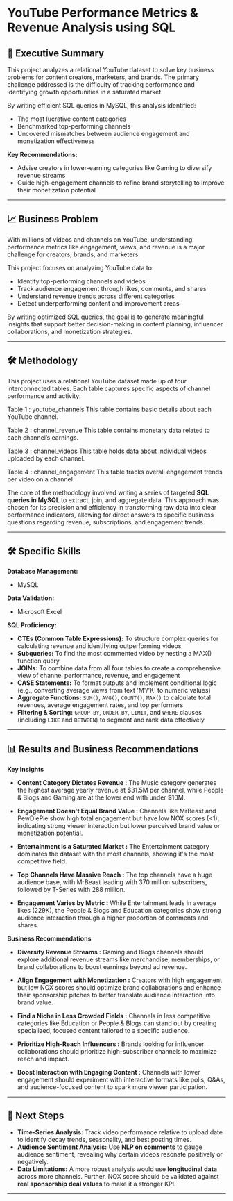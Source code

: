 # YouTube Performance Metrics & Revenue Analysis using SQL

## 🚀 Executive Summary  
This project analyzes a relational YouTube dataset to solve key business problems for content creators, marketers, and brands. The primary challenge addressed is the difficulty of tracking performance and identifying growth opportunities in a saturated market.  

By writing efficient SQL queries in MySQL, this analysis identified:  
- The most lucrative content categories  
- Benchmarked top-performing channels  
- Uncovered mismatches between audience engagement and monetization effectiveness  

**Key Recommendations:**  
- Advise creators in lower-earning categories like Gaming to diversify revenue streams  
- Guide high-engagement channels to refine brand storytelling to improve their monetization potential  

---

## 📈 Business Problem  

With millions of videos and channels on YouTube, understanding performance metrics like engagement, views, and revenue is a major challenge for creators, brands, and marketers.

This project focuses on analyzing YouTube data to:

- Identify top-performing channels and videos
- Track audience engagement through likes, comments, and shares
- Understand revenue trends across different categories
- Detect underperforming content and improvement areas
  
By writing optimized SQL queries, the goal is to generate meaningful insights that support better decision-making in content planning, influencer collaborations, and monetization strategies.

---

## 🛠️ Methodology  
This project uses a relational YouTube dataset made up of four interconnected tables. Each table captures specific aspects of channel performance and activity:

Table 1 : youtube_channels
This table contains basic details about each YouTube channel.

Table 2 : channel_revenue
This table contains monetary data related to each channel’s earnings.

Table 3 : channel_videos
This table holds data about individual videos uploaded by each channel.

Table 4 : channel_engagement
This table tracks overall engagement trends per video on a channel.

The core of the methodology involved writing a series of targeted **SQL queries in MySQL** to extract, join, and aggregate data. This approach was chosen for its precision and efficiency in transforming raw data into clear performance indicators, allowing for direct answers to specific business questions regarding revenue, subscriptions, and engagement trends.  

---

## 🛠️ Specific Skills  

**Database Management:**  
- MySQL  

**Data Validation:**  
- Microsoft Excel  

**SQL Proficiency:**  
- **CTEs (Common Table Expressions):** To structure complex queries for calculating revenue and identifying outperforming videos  
- **Subqueries:** To find the most commented video by nesting a MAX() function query  
- **JOINs:** To combine data from all four tables to create a comprehensive view of channel performance, revenue, and engagement  
- **CASE Statements:** To format outputs and implement conditional logic (e.g., converting average views from text 'M'/'K' to numeric values)  
- **Aggregate Functions:** `SUM()`, `AVG()`, `COUNT()`, `MAX()` to calculate total revenues, average engagement rates, and top performers  
- **Filtering & Sorting:** `GROUP BY`, `ORDER BY`, `LIMIT`, and `WHERE` clauses (including `LIKE` and `BETWEEN`) to segment and rank data effectively  

---

## 📊 Results and Business Recommendations  

**Key Insights**

- **Content Category Dictates Revenue :** The Music category generates the highest average yearly revenue at $31.5M per channel, while People & Blogs and Gaming are at the lower end with under $10M.


- **Engagement Doesn't Equal Brand Value :** Channels like MrBeast and PewDiePie show high total engagement but have low NOX scores (<1), indicating strong viewer interaction but lower perceived brand value or monetization potential.


- **Entertainment is a Saturated Market :** The Entertainment category dominates the dataset with the most channels, showing it's the most competitive field.


- **Top Channels Have Massive Reach :** The top channels have a huge audience base, with MrBeast leading with 370 million subscribers, followed by T-Series with 288 million.


- **Engagement Varies by Metric :** While Entertainment leads in average likes (229K), the People & Blogs and Education categories show strong audience interaction through a higher proportion of comments and shares.


**Business Recommendations**

- **Diversify Revenue Streams :** Gaming and Blogs channels should explore additional revenue streams like merchandise, memberships, or brand collaborations to boost earnings beyond ad revenue.


- **Align Engagement with Monetization :** Creators with high engagement but low NOX scores should optimize brand collaborations and enhance their sponsorship pitches to better translate audience interaction into brand value.


- **Find a Niche in Less Crowded Fields :** Channels in less competitive categories like Education or People & Blogs can stand out by creating specialized, focused content tailored to a specific audience.


- **Prioritize High-Reach Influencers :** Brands looking for influencer collaborations should prioritize high-subscriber channels to maximize reach and impact.


- **Boost Interaction with Engaging Content :** Channels with lower engagement should experiment with interactive formats like polls, Q&As, and audience-focused content to spark more viewer participation.
---

## 🔮 Next Steps  

- **Time-Series Analysis:** Track video performance relative to upload date to identify decay trends, seasonality, and best posting times.  
- **Audience Sentiment Analysis:** Use **NLP on comments** to gauge audience sentiment, revealing why certain videos resonate positively or negatively.  
- **Data Limitations:** A more robust analysis would use **longitudinal data** across more channels. Further, NOX score should be validated against **real sponsorship deal values** to make it a stronger KPI.  

---
